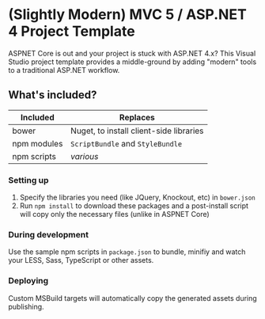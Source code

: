 ﻿# (Slightly Modern) MVC 5 / ASP.NET 4 Project Template

ASPNET Core is out and your project is stuck with ASP.NET 4.x? This Visual Studio project template provides a middle-ground by adding "modern" tools to a
traditional ASP.NET workflow.

## What's included?

|Included    | Replaces                    |
|------------|-----------------------------|
|bower       | Nuget, to install client-side libraries |
|npm modules | `ScriptBundle` and `StyleBundle` |
|npm scripts | *various* |

### Setting up
1. Specify the libraries you need (like JQuery, Knockout, etc) in `bower.json`
2. Run `npm install` to download these packages and a post-install script will copy only the necessary files (unlike in ASPNET Core)

### During development
Use the sample npm scripts in `package.json` to bundle, minifiy and watch your LESS, Sass, TypeScript or other assets.

### Deploying
Custom MSBuild targets will automatically copy the generated assets during publishing.